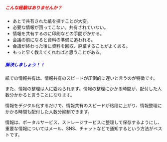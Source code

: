 ##### <span style="color: red;">こんな経験はありませんか？</span>

* あとで共有された紙を探すことが大変。
* 必要な情報が回ってこない。共有されていない。
* 情報を共有するのに印刷などの手間がかかる。
* 会議の前になると資料の準備に追われる。
* 会議が終わった後に資料を回収、廃棄することがよくある。
* もっと早く教えてくれればと思うことがある。

##### <span style="color: blue;">解決しましょう！！</span>

紙での情報共有は、情報共有のスピードが圧倒的に遅いと言うのが特徴です。

また、情報の整理は人に委ねられます。情報の整理にかかる時間が、配付した人数分かかると言うことになります。

情報をデジタル化するだけで、情報共有のスピードが格段に上がり、情報整理にかかる時間も配付した人数分抑制できます。

情報は、ポータルサービス、ストレージサービスに整理して保存するようにし、重要な情報についてはメール、SNS、チャットなどで通知するという方法がベストです。
